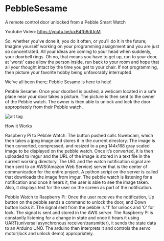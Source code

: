 # PebbleSesame
A remote control door unlocked from a Pebble Smart Watch

Youtube Video: https://youtu.be/uxB4fb8dUpM

So, whether you've done it, you do it often, or you'll do it in the future; Imagine yourself working on your programming assignment and you are just so concentrated. All your ideas are coming to your head when suddenly, your doorbell rings. Oh no, that means you have to get up, run to your door, at 'worst' case allow the person inside, run back to your room and hope that all your thought intact by the time you get to your chair. If not programming, then picture your favorite hobby being unfavorably interrupted. 

We've all been there; Pebble Sesame is here to help!

Pebble Sesame:
Once your doorbell is pushed, a webcam located in a safe place near your door takes a picture. The picture is then sent to the owner of the Pebble watch. The owner is then able to unlock and lock the door appropriately from their Pebble watch.

![alt tag](http://i.imgur.com/wh1R9xb.jpg)

How it Works

Raspberry Pi to Pebble Watch:
The button pushed calls fswebcam, which then takes a jpeg image and stores it in the current directory. The image is then converted, compressed, and resized to a png 144x168 gray scaled image to be displayed on the pebble watch. Once it’s converted, it is then uploaded to imgur and the URL of the image is stored in a text file in the current working directory. The URL and the watch notification signal are then sent to an AWS(Amazon Web Service) server that is the center of communication for the entire project. A python script on the server is called that downloads the image from imgur. The pebble watch is listening for a notification and once it hears it, the user is able to see the image taken. Also, it displays text for the user on the screen as part of the notification. 

Pebble Watch to Raspberry Pi:
Once the user receives the notification, Up button on the pebble sends a command to unlock the door, and Down button locks it. The signal sent from the pebble is '1' for unlock and '0' for lock. The signal is sent and stored in the AWS server. The Raspberry Pi is constantly listening for a change in state and once it hears it using UART(universal asynchronous receiver/transmitter), it sends the state data to an Arduino UNO. The arduino then interprets it and controls the servo motor(lock and unlock demo) appropriately.
